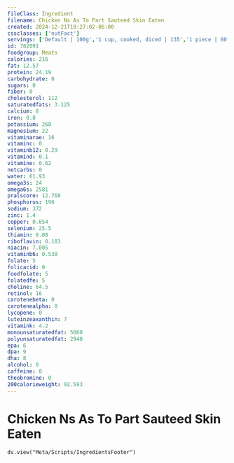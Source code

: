 ```yaml
---
fileClass: Ingredient
filename: Chicken Ns As To Part Sauteed Skin Eaten
created: 2024-12-21T19:27:02-06:00
cssclasses: ['nutFact']
servings: ['Default | 100g','1 cup, cooked, diced | 135','1 piece | 60','1 slice | 60','1 oz, cooked | 28']
id: 782091
foodgroup: Meats
calories: 216
fat: 12.57
protein: 24.19
carbohydrate: 0
sugars: 0
fiber: 0
cholesterol: 112
saturatedfats: 3.125
calcium: 8
iron: 0.8
potassium: 268
magnesium: 22
vitaminarae: 16
vitaminc: 0
vitaminb12: 0.29
vitamind: 0.1
vitamine: 0.62
netcarbs: 0
water: 61.93
omega3s: 24
omega6s: 2581
pralscore: 12.768
phosphorus: 196
sodium: 372
zinc: 1.4
copper: 0.054
selenium: 25.5
thiamin: 0.08
riboflavin: 0.183
niacin: 7.005
vitaminb6: 0.538
folate: 5
folicacid: 0
foodfolate: 5
folatedfe: 5
choline: 64.5
retinol: 16
carotenebeta: 0
carotenealpha: 0
lycopene: 0
luteinzeaxanthin: 7
vitamink: 4.2
monounsaturatedfat: 5060
polyunsaturatedfat: 2940
epa: 6
dpa: 9
dha: 8
alcohol: 0
caffeine: 0
theobromine: 0
200calorieweight: 92.593
---
```


# Chicken Ns As To Part Sauteed Skin Eaten

```dataviewjs
dv.view("Meta/Scripts/IngredientsFooter")
```